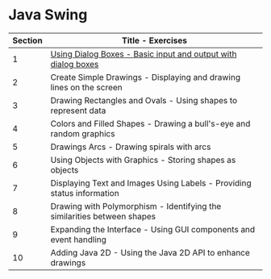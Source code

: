# **Java Swing**

| Section | Title - Exercises | 
| ------- | ----- |
| 1 | [Using Dialog Boxes - Basic input and output with dialog boxes](/code/markdown/java_swing/section01.md) |
| 2 | Create Simple Drawings - Displaying and drawing lines on the screen|
| 3 | Drawing Rectangles and Ovals - Using shapes to represent data |
| 4 | Colors and Filled Shapes - Drawing a bull's-eye and random graphics |
| 5 | Drawings Arcs - Drawing spirals with arcs |
| 6 | Using Objects with Graphics - Storing shapes as objects |
| 7 | Displaying Text and Images Using Labels - Providing status information |
| 8 | Drawing with Polymorphism - Identifying the similarities between shapes |
| 9 | Expanding the Interface - Using GUI components and event handling |
| 10 | Adding Java 2D - Using the Java 2D API to enhance drawings |